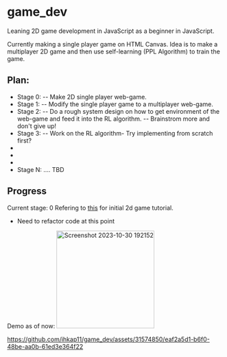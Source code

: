 # game_dev
Leaning 2D game development in JavaScript as a beginner in JavaScript. 

Currently making a single player game on HTML Canvas. Idea is to make a multiplayer 2D game and then use self-learning (PPL Algorithm) to train the game. 

## Plan:
- Stage 0:
-- Make 2D single player web-game.
- Stage 1:
-- Modify the single player game to a multiplayer web-game.
- Stage 2:
-- Do a rough system design on how to get environment of the web-game and feed it into the RL algorithm.
-- Brainstrom more and don't give up!
- Stage 3:
-- Work on the RL algorithm- Try implementing from scratch first?
-
-
-
- Stage N: .... TBD

## Progress
Current stage: 0
Refering to [this](https://www.youtube.com/watch?v=GFO_txvwK_c&t=33561s&ab_channel=freeCodeCamp.org) for initial 2d game tutorial. 
- Need to refactor code at this point

Demo as of now:
<img width="228" alt="Screenshot 2023-10-30 192152" src="https://github.com/ihkap11/game_dev/assets/31574850/d73ac747-65c7-4754-bafd-679b3c4be85c">


https://github.com/ihkap11/game_dev/assets/31574850/eaf2a5d1-b6f0-48be-aa0b-61ed3e364f22

